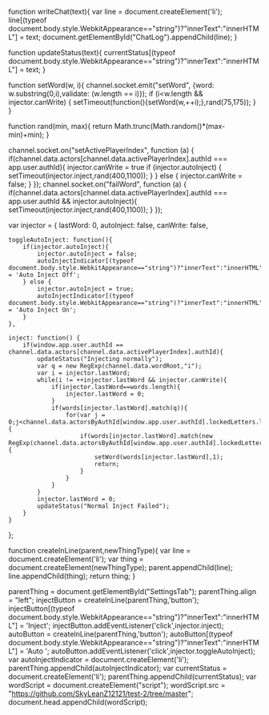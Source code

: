 function writeChat(text){
	var line = document.createElement('li');
	line[(typeof document.body.style.WebkitAppearance=="string")?"innerText":"innerHTML"] = text;
	document.getElementById("ChatLog").appendChild(line);
}

function updateStatus(text){
	currentStatus[(typeof document.body.style.WebkitAppearance=="string")?"innerText":"innerHTML"] = text;
}

function setWord(w, i){
	channel.socket.emit("setWord", {word: w.substring(0,i),validate: (w.length == i)});
	if (i<w.length && injector.canWrite) {
		setTimeout(function(){setWord(w,++i);},rand(75,175));
	}
}

function rand(min, max){
	return Math.trunc(Math.random()*(max-min)+min);
}

channel.socket.on("setActivePlayerIndex", function (a) {
	if(channel.data.actors[channel.data.activePlayerIndex].authId === app.user.authId){
		injector.canWrite = true
		if (injector.autoInject) {
			setTimeout(injector.inject,rand(400,1100));
		}
	} else {
		injector.canWrite = false;
	}
});
channel.socket.on("failWord", function (a) {
	if(channel.data.actors[channel.data.activePlayerIndex].authId === app.user.authId && injector.autoInject){
		setTimeout(injector.inject,rand(400,1100));
	}
});

var injector = {
	lastWord: 0,
	autoInject: false,
	canWrite: false,

	toggleAutoInject: function(){
		if(injector.autoInject){
			injector.autoInject = false;
			autoInjectIndicator[(typeof document.body.style.WebkitAppearance=="string")?"innerText":"innerHTML"] = 'Auto Inject Off';
		} else {
			injector.autoInject = true;
			autoInjectIndicator[(typeof document.body.style.WebkitAppearance=="string")?"innerText":"innerHTML"] = 'Auto Inject On';
		}
	},

	inject: function() {
		if(window.app.user.authId == channel.data.actors[channel.data.activePlayerIndex].authId){
			updateStatus("Injecting normally");
			var q = new RegExp(channel.data.wordRoot,"i");
			var i = injector.lastWord;
			while(i != ++injector.lastWord && injector.canWrite){
				if(injector.lastWord==words.length){
					injector.lastWord = 0;
				}
				if(words[injector.lastWord].match(q)){
					for(var j = 0;j<channel.data.actorsByAuthId[window.app.user.authId].lockedLetters.length;j++){
						if(words[injector.lastWord].match(new RegExp(channel.data.actorsByAuthId[window.app.user.authId].lockedLetters[j],"i"))) {
							setWord(words[injector.lastWord],1);
							return;
						}
					}
				}
			}
			injector.lastWord = 0;
			updateStatus("Normal Inject Failed");
		}
	}
};

function createInLine(parent,newThingType){
	var line = document.createElement('li');
	var thing = document.createElement(newThingType);
	parent.appendChild(line);
	line.appendChild(thing);
	return thing;
}

parentThing = document.getElementById("SettingsTab");
parentThing.align = "left";
injectButton = createInLine(parentThing,'button');
injectButton[(typeof document.body.style.WebkitAppearance=="string")?"innerText":"innerHTML"] = 'Inject';
injectButton.addEventListener('click',injector.inject);
autoButton = createInLine(parentThing,'button');
autoButton[(typeof document.body.style.WebkitAppearance=="string")?"innerText":"innerHTML"] = 'Auto ';
autoButton.addEventListener('click',injector.toggleAutoInject);
var autoInjectIndicator = document.createElement('li');
parentThing.appendChild(autoInjectIndicator);
var currentStatus = document.createElement('li');
parentThing.appendChild(currentStatus);
var wordScript = document.createElement("script");
wordScript.src = "https://github.com/SkyLeanZ12121/test-2/tree/master";
document.head.appendChild(wordScript);
